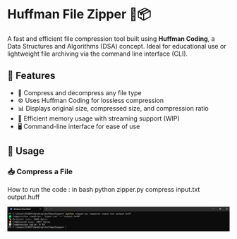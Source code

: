 # Huffman File Zipper 🔐📦

A fast and efficient file compression tool built using **Huffman Coding**, a Data Structures and Algorithms (DSA) concept. Ideal for educational use or lightweight file archiving via the command line interface (CLI).

## 🚀 Features

- 📂 Compress and decompress any file type
- ⚙️ Uses Huffman Coding for lossless compression
- 📊 Displays original size, compressed size, and compression ratio
- 🧠 Efficient memory usage with streaming support (WIP)
- 🖥️ Command-line interface for ease of use

## 🧪 Usage

### 📥 Compress a File

How to run the code : 
in bash
python zipper.py compress input.txt output.huff



![alt text](image.png)